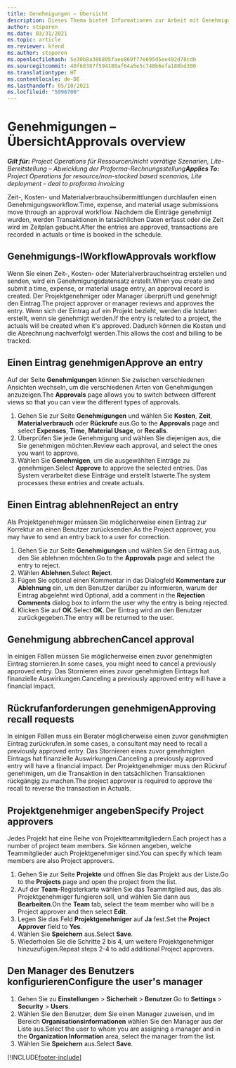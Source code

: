 ```yaml
---
title: Genehmigungen – Übersicht
description: Dieses Thema bietet Informationen zur Arbeit mit Genehmigungen in Project Operations.
author: stsporen
ms.date: 03/31/2021
ms.topic: article
ms.reviewer: kfend
ms.author: stsporen
ms.openlocfilehash: 5e30b8a386805faee869f77e695d5ee492d78cdb
ms.sourcegitcommit: 40f68387f594180af64a5e5c748b6efa188bd300
ms.translationtype: HT
ms.contentlocale: de-DE
ms.lasthandoff: 05/10/2021
ms.locfileid: "5996700"
---
```

# <a name="approvals-overview"></a><span data-ttu-id="4deb1-103">Genehmigungen – Übersicht</span><span class="sxs-lookup"><span data-stu-id="4deb1-103">Approvals overview</span></span>

<span data-ttu-id="4deb1-104">_**Gilt für:** Project Operations für Ressourcen/nicht vorrätige Szenarien, Lite-Bereitstellung – Abwicklung der Proforma-Rechnungsstellung_</span><span class="sxs-lookup"><span data-stu-id="4deb1-104">_**Applies To:** Project Operations for resource/non-stocked based scenarios, Lite deployment - deal to proforma invoicing_</span></span>

<span data-ttu-id="4deb1-105">Zeit-, Kosten- und Materialverbrauchsübermittlungen durchlaufen einen Genehmigungsworkflow.</span><span class="sxs-lookup"><span data-stu-id="4deb1-105">Time, expense, and material usage submissions move through an approval workflow.</span></span> <span data-ttu-id="4deb1-106">Nachdem die Einträge genehmigt wurden, werden Transaktionen in tatsächlichen Daten erfasst oder die Zeit wird im Zeitplan gebucht.</span><span class="sxs-lookup"><span data-stu-id="4deb1-106">After the entries are approved, transactions are recorded in actuals or time is booked in the schedule.</span></span>

## <a name="approvals-workflow"></a><span data-ttu-id="4deb1-107">Genehmigungs-lWorkflow</span><span class="sxs-lookup"><span data-stu-id="4deb1-107">Approvals workflow</span></span>
<span data-ttu-id="4deb1-108">Wenn Sie einen Zeit-, Kosten- oder Materialverbrauchseintrag erstellen und senden, wird ein Genehmigungsdatensatz erstellt.</span><span class="sxs-lookup"><span data-stu-id="4deb1-108">When you create and submit a time, expense, or material usage entry, an approval record is created.</span></span> <span data-ttu-id="4deb1-109">Der Projektgenehmiger oder Manager überprüft und genehmigt den Eintrag.</span><span class="sxs-lookup"><span data-stu-id="4deb1-109">The project approver or manager reviews and approves the entry.</span></span> <span data-ttu-id="4deb1-110">Wenn sich der Eintrag auf ein Projekt bezieht, werden die Istdaten erstellt, wenn sie genehmigt werden.</span><span class="sxs-lookup"><span data-stu-id="4deb1-110">If the entry is related to a project, the actuals will be created when it's approved.</span></span> <span data-ttu-id="4deb1-111">Dadurch können die Kosten und die Abrechnung nachverfolgt werden.</span><span class="sxs-lookup"><span data-stu-id="4deb1-111">This allows the cost and billing to be tracked.</span></span>

## <a name="approve-an-entry"></a><span data-ttu-id="4deb1-112">Einen Eintrag genehmigen</span><span class="sxs-lookup"><span data-stu-id="4deb1-112">Approve an entry</span></span>
<span data-ttu-id="4deb1-113">Auf der Seite **Genehmigungen** können Sie zwischen verschiedenen Ansichten wechseln, um die verschiedenen Arten von Genehmigungen anzuzeigen.</span><span class="sxs-lookup"><span data-stu-id="4deb1-113">The **Approvals** page allows you to switch between different views so that you can view the different types of approvals.</span></span>
  
1. <span data-ttu-id="4deb1-114">Gehen Sie zur Seite **Genehmigungen** und wählen Sie **Kosten**, **Zeit**, **Materialverbrauch** oder **Rückrufe** aus.</span><span class="sxs-lookup"><span data-stu-id="4deb1-114">Go to the **Approvals** page and select **Expenses**, **Time**, **Material Usage**, or **Recalls**.</span></span>
2. <span data-ttu-id="4deb1-115">Überprüfen Sie jede Genehmigung und wählen Sie diejenigen aus, die Sie genehmigen möchten.</span><span class="sxs-lookup"><span data-stu-id="4deb1-115">Review each approval, and select the ones you want to approve.</span></span>
3. <span data-ttu-id="4deb1-116">Wählen Sie **Genehmigen**, um die ausgewählten Einträge zu genehmigen.</span><span class="sxs-lookup"><span data-stu-id="4deb1-116">Select **Approve** to approve the selected entries.</span></span>
<span data-ttu-id="4deb1-117">Das System verarbeitet diese Einträge und erstellt Istwerte.</span><span class="sxs-lookup"><span data-stu-id="4deb1-117">The system processes these entries and create actuals.</span></span>

## <a name="reject-an-entry"></a><span data-ttu-id="4deb1-118">Einen Eintrag ablehnen</span><span class="sxs-lookup"><span data-stu-id="4deb1-118">Reject an entry</span></span>
<span data-ttu-id="4deb1-119">Als Projektgenehmiger müssen Sie möglicherweise einen Eintrag zur Korrektur an einen Benutzer zurücksenden.</span><span class="sxs-lookup"><span data-stu-id="4deb1-119">As the Project approver, you may have to send an entry back to a user for correction.</span></span>
  
1. <span data-ttu-id="4deb1-120">Gehen Sie zur Seite **Genehmigungen** und wählen Sie den Eintrag aus, den Sie ablehnen möchten.</span><span class="sxs-lookup"><span data-stu-id="4deb1-120">Go to the **Approvals** page and select the entry to reject.</span></span> 
2. <span data-ttu-id="4deb1-121">Wählen **Ablehnen**.</span><span class="sxs-lookup"><span data-stu-id="4deb1-121">Select **Reject**.</span></span>
3. <span data-ttu-id="4deb1-122">Fügen Sie optional einen Kommentar in das Dialogfeld **Kommentare zur Ablehnung** ein, um den Benutzer darüber zu informieren, warum der Eintrag abgelehnt wird.</span><span class="sxs-lookup"><span data-stu-id="4deb1-122">Optional, add a comment in the **Rejection Comments** dialog box to inform the user why the entry is being rejected.</span></span>
4. <span data-ttu-id="4deb1-123">Klicken Sie auf **OK**.</span><span class="sxs-lookup"><span data-stu-id="4deb1-123">Select **OK**.</span></span> <span data-ttu-id="4deb1-124">Der Eintrag wird an den Benutzer zurückgegeben.</span><span class="sxs-lookup"><span data-stu-id="4deb1-124">The entry will be returned to the user.</span></span>
  
## <a name="cancel-approval"></a><span data-ttu-id="4deb1-125">Genehmigung abbrechen</span><span class="sxs-lookup"><span data-stu-id="4deb1-125">Cancel approval</span></span>
<span data-ttu-id="4deb1-126">In einigen Fällen müssen Sie möglicherweise einen zuvor genehmigten Eintrag stornieren.</span><span class="sxs-lookup"><span data-stu-id="4deb1-126">In some cases, you might need to cancel a previously approved entry.</span></span> <span data-ttu-id="4deb1-127">Das Stornieren eines zuvor genehmigten Eintrags hat finanzielle Auswirkungen.</span><span class="sxs-lookup"><span data-stu-id="4deb1-127">Canceling a previously approved entry will have a financial impact.</span></span> 

## <a name="approving-recall-requests"></a><span data-ttu-id="4deb1-128">Rückrufanforderungen genehmigen</span><span class="sxs-lookup"><span data-stu-id="4deb1-128">Approving recall requests</span></span>
<span data-ttu-id="4deb1-129">In einigen Fällen muss ein Berater möglicherweise einen zuvor genehmigten Eintrag zurückrufen.</span><span class="sxs-lookup"><span data-stu-id="4deb1-129">In some cases, a consultant may need to recall a previously approved entry.</span></span> <span data-ttu-id="4deb1-130">Das Stornieren eines zuvor genehmigten Eintrags hat finanzielle Auswirkungen.</span><span class="sxs-lookup"><span data-stu-id="4deb1-130">Canceling a previously approved entry will have a financial impact.</span></span> <span data-ttu-id="4deb1-131">Der Projektgenehmiger muss den Rückruf genehmigen, um die Transaktion in den tatsächlichen Transaktionen rückgängig zu machen.</span><span class="sxs-lookup"><span data-stu-id="4deb1-131">The project approver is required to approve the recall to reverse the transaction in Actuals.</span></span>

## <a name="specify-project-approvers"></a><span data-ttu-id="4deb1-132">Projektgenehmiger angeben</span><span class="sxs-lookup"><span data-stu-id="4deb1-132">Specify Project approvers</span></span>
<span data-ttu-id="4deb1-133">Jedes Projekt hat eine Reihe von Projektteammitgliedern.</span><span class="sxs-lookup"><span data-stu-id="4deb1-133">Each project has a number of project team members.</span></span> <span data-ttu-id="4deb1-134">Sie können angeben, welche Teammitglieder auch Projektgenehmiger sind.</span><span class="sxs-lookup"><span data-stu-id="4deb1-134">You can specify which team members are also Project approvers.</span></span>

1. <span data-ttu-id="4deb1-135">Gehen Sie zur Seite **Projekte** und öffnen Sie das Projekt aus der Liste.</span><span class="sxs-lookup"><span data-stu-id="4deb1-135">Go to the **Projects** page and open the project from the list.</span></span>
2. <span data-ttu-id="4deb1-136">Auf der **Team**-Registerkarte wählen Sie das Teammitglied aus, das als Projektgenehmiger fungieren soll, und wählen Sie dann aus **Bearbeiten**.</span><span class="sxs-lookup"><span data-stu-id="4deb1-136">On the **Team** tab, select the team member who will be a Project approver and then select **Edit**.</span></span>
3. <span data-ttu-id="4deb1-137">Legen Sie das Feld **Projektgenehmiger** auf **Ja** fest.</span><span class="sxs-lookup"><span data-stu-id="4deb1-137">Set the **Project Approver** field to **Yes**.</span></span>
4. <span data-ttu-id="4deb1-138">Wählen Sie **Speichern** aus.</span><span class="sxs-lookup"><span data-stu-id="4deb1-138">Select **Save**.</span></span>
5. <span data-ttu-id="4deb1-139">Wiederholen Sie die Schritte 2 bis 4, um weitere Projektgenehmiger hinzuzufügen.</span><span class="sxs-lookup"><span data-stu-id="4deb1-139">Repeat steps 2-4 to add additional Project approvers.</span></span>

## <a name="configure-the-users-manager"></a><span data-ttu-id="4deb1-140">Den Manager des Benutzers konfigurieren</span><span class="sxs-lookup"><span data-stu-id="4deb1-140">Configure the user's manager</span></span>

1. <span data-ttu-id="4deb1-141">Gehen Sie zu **Einstellungen** > **Sicherheit** > **Benutzer**.</span><span class="sxs-lookup"><span data-stu-id="4deb1-141">Go to **Settings** > **Security** > **Users**.</span></span>
2. <span data-ttu-id="4deb1-142">Wählen Sie den Benutzer, dem Sie einen Manager zuweisen, und im Bereich **Organisationsinformationen** wählen Sie den Manager aus der Liste aus.</span><span class="sxs-lookup"><span data-stu-id="4deb1-142">Select the user to whom you are assigning a manager and in the **Organization Information** area, select the manager from the list.</span></span> 
3. <span data-ttu-id="4deb1-143">Wählen Sie **Speichern** aus.</span><span class="sxs-lookup"><span data-stu-id="4deb1-143">Select **Save**.</span></span>




[!INCLUDE[footer-include](../includes/footer-banner.md)]
